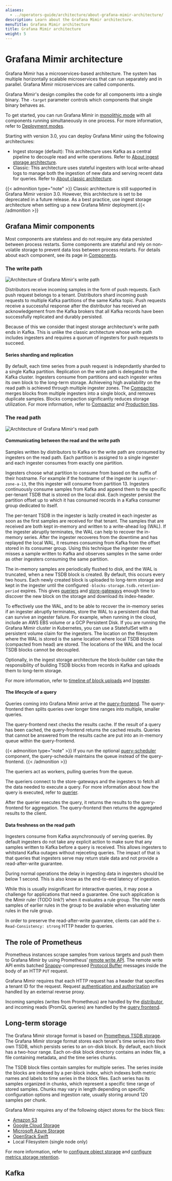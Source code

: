 ```yaml
---
aliases:
  - ../operators-guide/architecture/about-grafana-mimir-architecture/
description: Learn about the Grafana Mimir architecture.
menuTitle: Grafana Mimir architecture
title: Grafana Mimir architecture
weight: 5
---
```


<!-- Note: This topic is mounted in the GEM documentation. Ensure that all updates are also applicable to GEM. -->

# Grafana Mimir architecture

Grafana Mimir has a microservices-based architecture. The system has multiple horizontally scalable microservices that can run separately and in parallel. Grafana Mimir microservices are called components.

Grafana Mimir's design compiles the code for all components into a single binary. The `-target` parameter controls which components that single binary behaves as.

To get started, you can run Grafana Mimir in [monolithic mode](../../references/architecture/deployment-modes/#monolithic-mode) with all components running simultaneously in one process. For more information, refer to [Deployment modes](../../references/architecture/deployment-modes/).

Starting with version 3.0, you can deploy Grafana Mimir using the following architectures:

- Ingest storage (default): This architecture uses Kafka as a central pipeline to decouple read and write operations. Refer to [About ingest storage architecture](about-ingest-storage-architecture/).
- Classic: This architecture uses stateful ingesters with local write-ahead logs to manage both the ingestion of new data and serving recent data for queries. Refer to [About classic architecture](about-classic-architecture/).

{{< admonition type="note" >}}
Classic architecture is still supported in Grafana Mimir version 3.0. However, this architecture is set to be deprecated in a future release. As a best practice, use ingest storage architecture when setting up a new Grafana Mimir deployment.{{< /admonition >}}

## Grafana Mimir components

Most components are stateless and do not require any data persisted between process restarts. Some components are stateful and rely on non-volatile storage to prevent data loss between process restarts. For details about each component, see its page in [Components](../../references/architecture/components/).

### The write path

[//]: # "Diagram source of write path at https://docs.google.com/presentation/d/1LemaTVqa4Lf_tpql060vVoDGXrthp-Pie_SQL7qwHjc/edit#slide=id.g11658e7e4c6_0_899"

![Architecture of Grafana Mimir's write path](write-path.svg)

Distributors receive incoming samples in the form of push requests.
Each push request belongs to a tenant. Distributors shard incoming push requests to multiple Kafka partitions of the same Kafka topic.
Push requests receive a successful response after the distributor has received an acknowledgement from the Kafka brokers
that all Kafka records have been successfully replicated and durably persisted.

Because of this we consider that ingest storage architecture's write path ends in Kafka.
This is unlike the classic architecture whose write path includes ingesters and requires a quorum of ingesters for push requests to succeed.

#### Series sharding and replication

By default, each time series from a push request is indepndantly sharded to a single Kafka partition.
Replication on the write path is delegated to the Kafka cluster.
Ingesters consume from partitions and each ingester writes its own block to the long-term storage.
Achieveing high availability on the read path is achieved through multiple ingester zones.
The [Compactor](../../references/architecture/components/compactor/) merges blocks from multiple ingesters into a single block, and removes duplicate samples.
Blocks compaction significantly reduces storage utilization.
For more information, refer to [Compactor](../../references/architecture/components/compactor/) and [Production tips](../../manage/run-production-environment/production-tips/).

### The read path

[//]: # "Diagram source of read path at https://docs.google.com/presentation/d/1LemaTVqa4Lf_tpql060vVoDGXrthp-Pie_SQL7qwHjc/edit#slide=id.g11658e7e4c6_2_6"

![Architecture of Grafana Mimir's read path](read-path.svg)

#### Communicating between the read and the write path

Samples written by distributors to Kafka on the write path are consumed by ingesters on the read path.
Each partition is assigned to a single ingester and each ingester consumes from exactly one partition.

Ingesters choose what partition to consume from based on the suffix of their hostname.
For example if the hostname of the ingester is `ingester-zone-a-13`, the this ingester will consume from partition 13.
Ingesters continuously consume samples from Kafka and append them to the specific per-tenant TSDB that is stored on the local disk.
Each ingester persist the partition offset up to which it has consumed records in a Kafka consumer group dedicated to itself.

The per-tenant TSDB in the ingester is lazily created in each ingester as soon as the first samples are received for that tenant.
The samples that are received are both kept in-memory and written to a write-ahead log (WAL).
If the ingester abruptly terminates, the WAL can help to recover the in-memory series.
After the ingester recoveres from the downtime and has replayed the local WAL,
it resumes consuming from Kafka from the offset stored in its consumer group.
Using this technique the ingester never misses a sample written to Kafka and observes samples in the same order as other ingesters consuming the same partition.

The in-memory samples are periodically flushed to disk, and the WAL is truncated, when a new TSDB block is created.
By default, this occurs every two hours.
Each newly created block is uploaded to long-term storage and kept in the ingester until the configured `-blocks-storage.tsdb.retention-period` expires.
This gives [queriers](../../references/architecture/components/querier/) and [store-gateways](../../references/architecture/components/store-gateway/) enough time to discover the new block on the storage and download its index-header.

To effectively use the WAL, and to be able to recover the in-memory series if an ingester abruptly terminates, store the WAL to a persistent disk that can survive an ingester failure.
For example, when running in the cloud, include an AWS EBS volume or a GCP Persistent Disk.
If you are running the Grafana Mimir cluster in Kubernetes, you can use a StatefulSet with a persistent volume claim for the ingesters.
The location on the filesystem where the WAL is stored is the same location where local TSDB blocks (compacted from head) are stored. The locations of the WAL and the local TSDB blocks cannot be decoupled.

Optionally, in the ingest storage architecture the block-builder can take the responsibility of building TSDB blocks from
records in Kafka and uploads them to long-term storage.
<!-- dimitarvdimitrov: I'm not sure we should mention the block-builder since it's still a component in development and not stable and ready for production use -->

For more information, refer to [timeline of block uploads](../../manage/run-production-environment/production-tips/#how-to-estimate--querierquery-store-after) and [Ingester](../../references/architecture/components/ingester/).

#### The lifecycle of a query

Queries coming into Grafana Mimir arrive at the [query-frontend](../../references/architecture/components/query-frontend/). The query-frontend then splits queries over longer time ranges into multiple, smaller queries.

The query-frontend next checks the results cache. If the result of a query has been cached, the query-frontend returns the cached results. Queries that cannot be answered from the results cache are put into an in-memory queue within the query-frontend.

<!-- we should probably mention how kafka plugs in here for queries with strong consistency -->

{{< admonition type="note" >}}
If you run the optional [query-scheduler](../../references/architecture/components/query-scheduler/) component, the query-schedule maintains the queue instead of the query-frontend.
{{< /admonition >}}

The queriers act as workers, pulling queries from the queue.

The queriers connect to the store-gateways and the ingesters to fetch all the data needed to execute a query. For more information about how the query is executed, refer to [querier](../../references/architecture/components/querier/).

After the querier executes the query, it returns the results to the query-frontend for aggregation. The query-frontend then returns the aggregated results to the client.

#### Data freshness on the read path

Ingesters consume from Kafka asynchronously of serving queries. By default ingesters do not take any explicit action to make sure that any samples written to Kafka before a query is received. This allows ingesters to whitstand Kafka outages without rejeceting queries. The impact of that is that
queries that ingesters serve may return stale data and not provide a read-after-write guarantee. 

During normal operations the delay in ingesting data in ingesters should be below 1 second. This is also know as the end-to-end latency of ingestion. 

While this is usually insignificant for interactive queries, it may pose a challenge for applications that need a guarantee.
One such application is the Mimir ruler (TODO link?) when it evaluates a rule group. The ruler needs samples of earlier rules in the group to be available
when evaluating later rules in the rule group.

In order to preserve the read-after-write guanratee, clients can add the `X-Read-Consistency: strong` HTTP header to queries.
<!-- we have decent content about this in pkg/querier/api/DESIGN.md; can we reprupose it? -->

## The role of Prometheus

Prometheus instances scrape samples from various targets and push them to Grafana Mimir by using Prometheus’ [remote write API](https://prometheus.io/docs/prometheus/latest/storage/#remote-storage-integrations).
The remote write API emits batched [Snappy](https://google.github.io/snappy/)-compressed [Protocol Buffer](https://protobuf.dev/) messages inside the body of an HTTP `PUT` request.

Grafana Mimir requires that each HTTP request has a header that specifies a tenant ID for the request. Request [authentication and authorization](../../manage/secure/authentication-and-authorization/) are handled by an external reverse proxy.

Incoming samples (writes from Prometheus) are handled by the [distributor](../../references/architecture/components/distributor/), and incoming reads (PromQL queries) are handled by the [query frontend](../../references/architecture/components/query-frontend/).

## Long-term storage

The Grafana Mimir storage format is based on [Prometheus TSDB storage](https://prometheus.io/docs/prometheus/latest/storage/).
The Grafana Mimir storage format stores each tenant's time series into their own TSDB, which persists series to an on-disk block.
By default, each block has a two-hour range.
Each on-disk block directory contains an index file, a file containing metadata, and the time series chunks.

The TSDB block files contain samples for multiple series.
The series inside the blocks are indexed by a per-block index, which indexes both metric names and labels to time series in the block files.
Each series has its samples organized in chunks, which represent a specific time range of stored samples.
Chunks may vary in length depending on specific configuration options and ingestion rate, usually storing around 120 samples per chunk.

Grafana Mimir requires any of the following object stores for the block files:

- [Amazon S3](https://aws.amazon.com/s3)
- [Google Cloud Storage](https://cloud.google.com/storage/)
- [Microsoft Azure Storage](https://azure.microsoft.com/en-us/services/storage/)
- [OpenStack Swift](https://wiki.openstack.org/wiki/Swift)
- Local Filesystem (single node only)

For more information, refer to [configure object storage](../../configure/configure-object-storage-backend/) and [configure metrics storage retention](../../configure/configure-metrics-storage-retention/).

## Kafka 

<!-- We probably need to add something here too - what the role of kafka is and what mimir requires of kafka; some thoughts:

we don't use transactions and use consumer groups only to persist how far an ingester has consumed from; each ingester maintains its own consumer group

ingesters do not need kafka to be available to serve queries. During a Kafka outage ingesters end up serving queries with the data they have already consumed from kafka and are now stored in memory or on disk.

each kafka record is consumed exactly once by each ingester zone and records are not replayed after consumed once. An exception to this is when an ingester is abruptly terminated and has not had the chance to persist its offset in the consumer group

kafka retention is only informed by how long of an ingester outage the operator wants to be able to whitstand without data loss. If ingesters are unavailable for longer than the kafka retention, then they will not be able to resume from the offset int heir consumer group. This will lead to a gap in ingested samples. 
--> 
